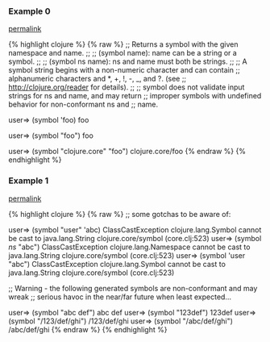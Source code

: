 ### Example 0
[permalink](#example-0)

{% highlight clojure %}
{% raw %}
;; Returns a symbol with the given namespace and name.
;;
;; (symbol name): name can be a string or a symbol.
;;
;; (symbol ns name): ns and name must both be strings.
;;
;; A symbol string begins with a non-numeric character and can contain
;; alphanumeric characters and *, +, !, -, _, and ?.  (see
;; http://clojure.org/reader for details).
;;
;; symbol does not validate input strings for ns and name, and may return
;; improper symbols with undefined behavior for non-conformant ns and
;; name.

user=> (symbol 'foo)
foo

user=> (symbol "foo")
foo

user=> (symbol "clojure.core" "foo")
clojure.core/foo
{% endraw %}
{% endhighlight %}


### Example 1
[permalink](#example-1)

{% highlight clojure %}
{% raw %}
;; some gotchas to be aware of:

user=> (symbol "user" 'abc)
ClassCastException clojure.lang.Symbol cannot be cast to java.lang.String  clojure.core/symbol (core.clj:523)
user=> (symbol *ns* "abc")
ClassCastException clojure.lang.Namespace cannot be cast to java.lang.String  clojure.core/symbol (core.clj:523)
user=> (symbol 'user "abc")
ClassCastException clojure.lang.Symbol cannot be cast to java.lang.String  clojure.core/symbol (core.clj:523)


;; Warning - the following generated symbols are non-conformant and may wreak
;; serious havoc in the near/far future when least expected...

user=> (symbol "abc def")
abc def
user=> (symbol "123def")
123def
user=> (symbol "/123/def/ghi")
/123/def/ghi
user=> (symbol "/abc/def/ghi")
/abc/def/ghi
{% endraw %}
{% endhighlight %}


